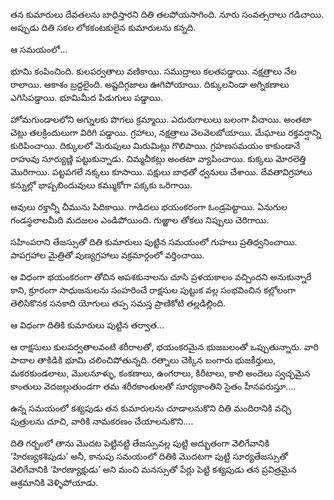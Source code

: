 ﻿తన కుమారులు దేవతలను బాధిస్తారని దితి తలపోయసాగింది. నూరు సంవత్సరాలు గడిచాయి. అప్పుడు దితి సకల లోకకంటకులైన కుమారులను కన్నది. 

ఆ సమయంలో... 

భూమి కంపించింది. కులపర్వతాలు వణికాయి. సముద్రాలు కలతపడ్డాయి. నక్షత్రాలు నేల రాలాయి. ఆకాశం బ్రద్దలైంది. అష్టదిగ్గజాలు ఊగిపోయాయి. దిక్కులనిండా అగ్నికణాలు ఎగిసిపడ్డాయి. భూమిమీద పిడుగులు పడ్డాయి. 

హోమగుండాలలోని అగ్నులకు పొగలు క్రమ్మాయి. ఎదురుగాలులు బలంగా వీచాయి. అంతటా చెట్లు తలక్రిందులుగా విరిగి పడ్డాయి. గ్రహాలు, నక్షత్రాలు వెలవెలబోయాయి. మేఘాలు రక్తవర్షాన్ని కురిపించాయి. దిక్కులలో మెరుపులు మిరుమిట్లు గొలిపాయి. గ్రహణసమయం కాకుండానే రాహువు సూర్యుణ్ణి పట్టుకున్నాడు. చిమ్మచీకట్లు అంతటా వ్యాపించాయి. కుక్కలు మోరలెత్తి మొరిగాయి. పట్టపగలే నక్కలు కూసాయి. పక్షులు బాధతో ధ్వనులు చేశాయి. దేవతావిగ్రహాలు కన్నుల్లో భాష్పబిందువులు కమ్ముకోగా పక్కకు ఒరిగాయి. 

ఆవులు రక్తాన్నీ చీమును పిదికాయి. గాడిదలు భయంకరంగా ఓండ్రపెట్టాయి. ఏనుగుల గండస్థలాలమీది మదజలం ఎండిపోయింది. గుఱ్ఱాల తోకలు నిప్పులు చెరిగాయి. 

సహింపరాని తేజస్సుతో దితి కుమారులు పుట్టిన సమయంలో గుహలు ప్రతిధ్వనించాయి. పాపగ్రహాల మైత్రితో పుణ్యగ్రహాలు వక్రమార్గంలో వర్తించాయి. 

ఆ విధంగా భయంకరంగా తోచిన అపశకునాలను చూసి ప్రళయకాలం వచ్చిందని అనుకున్నారే కాని, క్రూరంగా సాధుజనులను సంహరించే రాక్షసుల పుట్టుక వల్ల సంభవించిన కల్లోలంగా తెలిసికొనక సనకాది యోగులు తప్ప సమస్త ప్రాణికోటి తల్లడిల్లింది. 

ఆ విధంగా దితికి కుమారులు పుట్టిన తర్వాత... 

ఆ రాక్షసులు కులపర్వతాలవంటి శరీరాలతో, భయంకరమైన భుజబలంతో ఒప్పుతున్నారు. వారి పాదాల తాకిడికి భూమి చలించిపోతున్నది. రత్నాలు చెక్కిన బంగారు భుజకీర్తులు, మకరకుండలాలు, మొలనూళ్ళు, కంకణాలు, ఉంగరాలు, కిరీటాలు, కాలి అందెలు స్వచ్ఛమైన కాంతులు వెదజల్లుతుండగా తమ శరీరకాంతులతో సూర్యకాంతిని సైతం హీనపరుస్తూ.... 

ఉన్న సమయంలో కశ్యపుడు తన కుమారులను చూడాలనుకొని దితి మందిరానికి వచ్చి పుత్రులను చూచి, వారికి నామకరణం చేయాలనుకొని.... 

దితి గర్భంలో తాను మొదట పెట్టినట్టి తేజస్సువల్ల పుట్టి అద్భుతంగా వెలిగేవానికి ‘హిరణ్యకశిపుడు’ అనీ, కానుపు సమయంలో దితికి మొదటగా పుట్టి సూర్యతేజస్సుతో వెలిగేవానికి ‘హిరణ్యాక్షుడు’ అని మంచి మనస్సుతో పేర్లు పెట్టి కశ్యపుడు తన ప్రవిత్రమైన ఆశ్రమానికి వెళ్ళిపోయాడు. 

